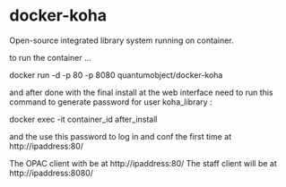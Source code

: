 docker-koha
===================

Open-source integrated library system running on container. 

to run the container ...

docker run -d -p 80 -p 8080 quantumobject/docker-koha

and after done with the final install at the web interface need to run this command to generate password for user koha_library :

docker exec -it container_id after_install

and the use this password to log in and conf the first time at http://ipaddress:80/ 

The OPAC client with be at http://ipaddress:80/ The staff client will be at http://ipaddress:8080/
